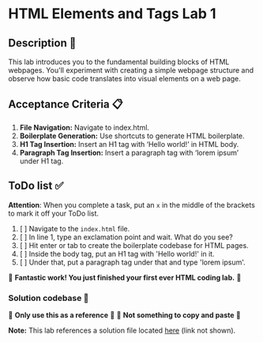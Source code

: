 # HTML Elements and Tags Lab 1

## Description 📄
This lab introduces you to the fundamental building blocks of HTML webpages. You'll experiment with creating a simple webpage structure and observe how basic code translates into visual elements on a web page.

## Acceptance Criteria 📋
1. **File Navigation:** Navigate to index.html.
2. **Boilerplate Generation:** Use shortcuts to generate HTML boilerplate.
3. **H1 Tag Insertion:** Insert an H1 tag with ‘Hello world!’ in HTML body.
4. **Paragraph Tag Insertion:** Insert a paragraph tag with ‘lorem ipsum’ under H1 tag.

## ToDo list ✅
**Attention**: When you complete a task, put an `x` in the middle of the brackets to mark it off your ToDo list.

1. [ ] Navigate to the `index.html` file. 
2. [ ] In line 1, type an exclamation point and wait. What do you see?
3. [ ] Hit enter or tab to create the boilerplate codebase for HTML pages. 
4. [ ] Inside the body tag, put an H1 tag with 'Hello world!' in it. 
5. [ ] Under that, put a paragraph tag under that and type 'lorem ipsum'. 
 
🎊 **Fantastic work! You just finished your first ever HTML coding lab.** 🎊

### Solution codebase 👀
🛑 **Only use this as a reference** 🛑
💾 **Not something to copy and paste** 💾

**Note:**  This lab references a solution file located [here](https://github.com/HackerUSA-CE/sdai-ic-d1-ctc-lab1/blob/solution/index.html) (link not shown).